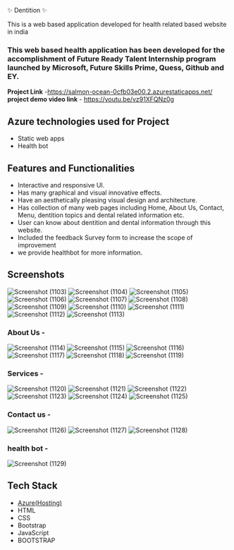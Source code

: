  ✨  Dentition ✨

This is a web based application developed for health related based website in india

### This web based health application has been developed for the accomplishment of Future Ready Talent Internship program launched by Microsoft, Future Skills Prime, Quess, Github and EY.


**Project Link** -https://salmon-ocean-0cfb03e00.2.azurestaticapps.net/
**project demo video link** - https://youtu.be/vz91XFQNz0g

## Azure technologies used for Project

- Static web apps
- Health bot

## Features and Functionalities 

- Interactive and responsive UI.
- Has many graphical and visual innovative effects.
- Have an aesthetically pleasing visual design and architecture.
- Has collection of many web pages including Home, About Us, Contact, Menu, dentition topics and dental related information etc.
- User can know about dentition and dental information through this website.
- Included the feedback Survey form to increase the scope of improvement 
- we provide healthbot for more information.

## Screenshots

![Screenshot (1103)](https://user-images.githubusercontent.com/117906684/209944132-0778fc15-8869-4925-98ad-ed7c13979883.png)
![Screenshot (1104)](https://user-images.githubusercontent.com/117906684/209944166-f0e5e5b2-cffb-439f-aea0-c43fec9d20ba.png)
![Screenshot (1105)](https://user-images.githubusercontent.com/117906684/209944322-f891b46c-878f-473d-8ee5-0f5649a253ef.png)
![Screenshot (1106)](https://user-images.githubusercontent.com/117906684/209944328-ba635962-7326-4b6c-8a51-6af65e2756fe.png)
![Screenshot (1107)](https://user-images.githubusercontent.com/117906684/209944330-8293dda0-a5ed-4649-8b6c-0f179d5980e6.png)
![Screenshot (1108)](https://user-images.githubusercontent.com/117906684/209944332-ea0b0e66-5b15-4480-833a-3e9c6b6c097a.png)
![Screenshot (1109)](https://user-images.githubusercontent.com/117906684/209944334-50b29e56-5b12-4099-9154-602317d29eb8.png)
![Screenshot (1110)](https://user-images.githubusercontent.com/117906684/209944335-5c04e499-3aeb-49f9-acda-10a028ce0824.png)
![Screenshot (1111)](https://user-images.githubusercontent.com/117906684/209944338-ec515894-2efc-41c7-b8e2-18ce8608dda4.png)
![Screenshot (1112)](https://user-images.githubusercontent.com/117906684/209944339-9b6e7ffd-acfa-4e4c-b90f-1b53971c2a3a.png)
![Screenshot (1113)](https://user-images.githubusercontent.com/117906684/209944340-56617c70-80c5-491d-974b-3e8e0eac65ef.png)

### About Us -

![Screenshot (1114)](https://user-images.githubusercontent.com/117906684/209944477-324433f8-c3bd-4d77-9564-b3ef1b6b6633.png)
![Screenshot (1115)](https://user-images.githubusercontent.com/117906684/209944485-c4e271c5-f2d1-4563-9c4e-c8e8e7cb998c.png)
![Screenshot (1116)](https://user-images.githubusercontent.com/117906684/209944489-9f66c1e7-8bc8-4903-ba0b-3c37cb43c3a5.png)
![Screenshot (1117)](https://user-images.githubusercontent.com/117906684/209944493-f83365fc-baf8-4720-862a-b2b9478d582e.png)
![Screenshot (1118)](https://user-images.githubusercontent.com/117906684/209944497-fa2b8e9d-d803-4ca3-a29e-f554a747b6b0.png)
![Screenshot (1119)](https://user-images.githubusercontent.com/117906684/209944498-ee556cfa-c494-448e-b14e-4ff027aa6c22.png)

### Services -

![Screenshot (1120)](https://user-images.githubusercontent.com/117906684/209944579-93a42159-50df-47e5-8a9b-cb7439cf8180.png)
![Screenshot (1121)](https://user-images.githubusercontent.com/117906684/209944582-0df7e2a6-5e84-42f9-8e44-581273369495.png)
![Screenshot (1122)](https://user-images.githubusercontent.com/117906684/209944585-5603fa6a-26d8-45ff-9301-006d9bfe2ea8.png)
![Screenshot (1123)](https://user-images.githubusercontent.com/117906684/209944586-5641a06d-1379-4192-902f-a5702cdbeeac.png)
![Screenshot (1124)](https://user-images.githubusercontent.com/117906684/209944587-a8915bab-8ce3-4efa-aac3-39d8180e6c87.png)
![Screenshot (1125)](https://user-images.githubusercontent.com/117906684/209944591-b0da2d83-9709-4866-8cb7-be7c63441763.png)

### Contact us -

![Screenshot (1126)](https://user-images.githubusercontent.com/117906684/209944655-b9e3a56b-cefb-48c9-bcf9-710bbd54fd29.png)
![Screenshot (1127)](https://user-images.githubusercontent.com/117906684/209944658-33379a7e-7a58-491b-a75d-d1d2b6374c93.png)
![Screenshot (1128)](https://user-images.githubusercontent.com/117906684/209944659-b8e8fe64-93ef-4643-9ece-c3ee9793b0e3.png)

### health bot -

![Screenshot (1129)](https://user-images.githubusercontent.com/117906684/209944764-ad1c2bd6-9a7b-42af-85ae-fed62ae7930c.png)


## Tech Stack 

- [Azure(Hosting)](https://azure.microsoft.com/en-in/features/azure-portal/)
- HTML
- CSS
- Bootstrap
- JavaScript
- BOOTSTRAP
